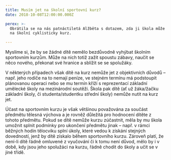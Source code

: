 ```yaml
---
title: Musím jet na školní sportovní kurz?
date: 2018-10-08T12:00:00.000Z

perex: >-
  Obrátila se na nás patnáctiletá Alžběta s dotazem, zda ji škola může nutit jet
  na školní cyklisticky kurz.

---
```





Myslíme si, že by se žádné dítě nemělo bezdůvodně vyhýbat školním sportovním kurzům. Může na nich totiž zažit spoustu zábavy, naučit se něco nového, překonat své hranice a sblížit se se spolužáky. 



V některých případech však dítě na kurz nemůže jet z objektivních důvodů – např. jeho rodiče na to nemají peníze, ve stejném termínu má podstoupit plánovanou operaci nebo se mu termín kříží s reprezentací základní umělecké školy na mezinárodní soutěži. Škola pak dítě (ať už žáka/žačku základní školy, či studenta/studentku střední školy) nemůže nutit na kurz jet. 



Účast na sportovním kurzu je však většinou považována za součást předmětu tělesná výchova a je rovněž důležitá pro hodnocení dítěte z tohoto předmětu. Pokud se dítě nemůže kurzu zúčastnit, měla by mu škola umožnit splnit podmínky pro ukončení předmětu jinak – např. v rámci běžných hodin tělocviku splní úkoly, které vedou k získání stejných dovedností, jenž by dítě získalo během sportovního kurzu. Zároveň platí, že není-li dítě řádně omluvené z vyučování či k tomu není důvod, mělo by i v době, kdy jsou jeho spolužáci na kurzu, řádně chodit do školy a učit se v jiné třídě. 



